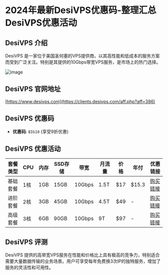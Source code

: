# 2024年最新DesiVPS优惠码-整理汇总DesiVPS优惠活动

## DesiVPS 介绍
DesiVPS 是一家位于美国圣何塞的VPS提供商，以其高性能和低成本的服务方案而受到广泛关注。特别是其提供的10Gbps带宽VPS服务，是市场上的热门选择。

![image](https://github.com/candacemasseyu7/DesiVPS/assets/167594354/f8c93de3-510d-4766-b8d6-07f80fe76f85)

## DesiVPS 官网地址
[https://www.desivps.com](https://clients.desivps.com/aff.php?aff=386)

## DesiVPS 优惠码
- **优惠码**: `BIG10` (享受9折优惠)

## DesiVPS 优惠活动

| 套餐类型        | CPU | 内存 | SSD存储 | 带宽       | 月流量 | 价格  | 年付  | 优惠链接 |
|--------------|-----|------|---------|-----------|--------|-------|-------|--------|
| 基础套餐       | 1核 | 1GB  | 15GB    | 10Gbps    | 1.5T   | $17   | $15.3 | [购买链接](https://clients.desivps.com/aff.php?aff=386&pid=198) |
| 进阶套餐       | 2核 | 3GB  | 45GB    | 10Gbps    | 4.5T   | $49   | -     | [购买链接](https://clients.desivps.com/aff.php?aff=386&pid=200) |
| 高级套餐       | 3核 | 6GB  | 90GB    | 10Gbps    | 9T     | $97   | -     | [购买链接](https://clients.desivps.com/aff.php?aff=386&pid=203) |

## DesiVPS 评测
DesiVPS 提供的高带宽VPS服务在性能和价格比上具有极高的竞争力，特别适合需要大量数据传输的业务场景。用户可享受每年免费换3次IP的独特服务，增加了服务的灵活性和可用性。
